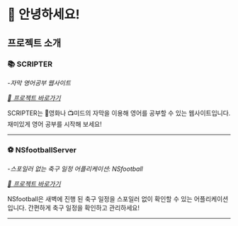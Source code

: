 # 👋 안녕하세요!

## 프로젝트 소개

### 📚 SCRIPTER

-*자막 영어공부 웹사이트*

_[🔗 프로젝트 바로가기](https://github.com/ksaw1228/SCRIPTER)_

SCRIPTER는 🎥영화나 📺미드의 자막을 이용해 영어를 공부할 수 있는 웹사이트입니다. 재미있게 영어 공부를 시작해 보세요!

---

### ⚽️ NSfootballServer

-*스포일러 없는 축구 일정 어플리케이션: NSfootball*

_[🔗 프로젝트 바로가기](https://github.com/ksaw1228/NSfootballServer)_

NSfootball은 새벽에 진행 된 축구 일정을 스포일러 없이 확인할 수 있는 어플리케이션입니다. 간편하게 축구 일정을 확인하고 관리하세요!

---
